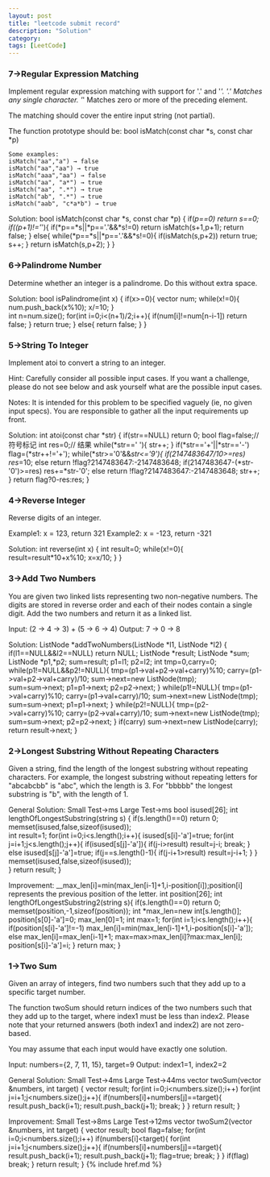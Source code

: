 ```yaml
---
layout: post
title: "leetcode submit record"
description: "Solution"
category: 
tags: [LeetCode]
---
```


### 7->Regular Expression Matching
Implement regular expression matching with support for '.' and '*'.
'.' Matches any single character.
'*' Matches zero or more of the preceding element.

The matching should cover the entire input string (not partial).

The function prototype should be:
bool isMatch(const char *s, const char *p)

	Some examples:
	isMatch("aa","a") → false
	isMatch("aa","aa") → true
	isMatch("aaa","aa") → false
	isMatch("aa", "a*") → true
	isMatch("aa", ".*") → true
	isMatch("ab", ".*") → true
	isMatch("aab", "c*a*b") → true

Solution:
	bool isMatch(const char *s, const char *p) {
		if(*p==0)
			return *s==0;
		if(*(p+1)!='*'){
			if(*p==*s||*p=='.'&&*s!=0)
				return isMatch(s+1,p+1);
			return false;
		}
		else{
			while(*p==*s||*p=='.'&&*s!=0){
				if(isMatch(s,p+2))
					return true;
				s++;
			}
			return isMatch(s,p+2);
		}
	}

### 6->Palindrome Number
Determine whether an integer is a palindrome. Do this without extra space.

Solution:
	bool isPalindrome(int x) {
		if(x>=0){
			vector<int> num;
			while(x!=0){
				num.push_back(x%10);
				x/=10;
			}	
			int n=num.size();
			for(int i=0;i<(n+1)/2;i++){
				if(num[i]!=num[n-i-1])
					return false;
			}
			return true;
		}
		else{
			return false;
		}
	}

### 5->String To Integer
Implement atoi to convert a string to an integer.

Hint: Carefully consider all possible input cases. If you want a challenge, please do not see below and ask yourself what are the possible input cases.

Notes: It is intended for this problem to be specified vaguely (ie, no given input specs). You are responsible to gather all the input requirements up front.

Solution:
	int atoi(const char *str) {
		if(str==NULL)
			return 0;
		bool flag=false;// 符号标记
		int res=0;// 结果
		while(*str==' '){
			str++;
		}
		if(*str=='+'||*str=='-')
			flag=(*str++!='+');
		while(*str>='0'&&*str<='9'){
			if(2147483647/10>=res)
				res*=10;
			else
				return !flag?2147483647:-2147483648;
			if(2147483647-(*str-'0')>=res)
				res+=*str-'0';
			else
				return !flag?2147483647:-2147483648;
			str++;
		}
		return flag?0-res:res; 
	}

### 4->Reverse Integer
Reverse digits of an integer.

Example1: x = 123, return 321
Example2: x = -123, return -321

Solution:
	int reverse(int x) {
		int result=0;
		while(x!=0){
			result=result*10+x%10;
			x=x/10;
		}
	}

### 3->Add Two Numbers
You are given two linked lists representing two non-negative numbers. The digits are stored in reverse order and each of their nodes contain a single digit. Add the two numbers and return it as a linked list.

Input: (2 -> 4 -> 3) + (5 -> 6 -> 4)
Output: 7 -> 0 -> 8

Solution:
	ListNode *addTwoNumbers(ListNode *l1, ListNode *l2) {
		if(l1==NULL&&l2==NULL)
			return NULL;
		ListNode *result;
		ListNode *sum;
		ListNode *p1,*p2;
		sum=result;
		p1=l1;
		p2=l2;
		int tmp=0,carry=0;
		while(p1!=NULL&&p2!=NULL){
			tmp=(p1->val+p2->val+carry)%10;
			carry=(p1->val+p2->val+carry)/10;
			sum->next=new ListNode(tmp);	
			sum=sum->next;
			p1=p1->next;
			p2=p2->next;
		}
		while(p1!=NULL){
			tmp=(p1->val+carry)%10;
			carry=(p1->val+carry)/10;
			sum->next=new ListNode(tmp);	
			sum=sum->next;
			p1=p1->next;
		}
		while(p2!=NULL){
			tmp=(p2->val+carry)%10;
			carry=(p2->val+carry)/10;
			sum->next=new ListNode(tmp);	
			sum=sum->next;
			p2=p2->next;
		}
		if(carry)
			sum->next=new ListNode(carry);	
		return result->next;
	}

### 2->Longest Substring Without Repeating Characters

Given a string, find the length of the longest substring without repeating characters. For example, the longest substring without repeating letters for "abcabcbb" is "abc", which the length is 3. For "bbbbb" the longest substring is "b", with the length of 1.

General Solution: Small Test->ms  Large Test->ms
	bool isused[26];
	int lengthOfLongestSubstring(string s) {
		if(s.length()==0)
			return 0;
		memset(isused,false,sizeof(isused));	
		int result=1;
		for(int i=0;i<s.length();i++){
			isused[s[i]-'a']=true;
			for(int j=i+1;j<s.length();j++){
				if(isused[s[j]-'a']){
					if(j-i>result)
						result=j-i;
					break;
				}
				else
					isused[s[j]-'a']=true;
				if(j==s.length()-1){
					if(j-i+1>result)
						result=j-i+1;
				}
			}
			memset(isused,false,sizeof(isused));	
		}
		return result;
	}

Improvement:
__max_len[i]=min(max_len[i-1]+1,i-position[i]);position[i] represents the previous position of the letter.
	int position[26];
	int lengthOfLongestSubstring2(string s){
		if(s.length()==0)
			return 0;
		memset(position,-1,sizeof(position));
		int *max_len=new int[s.length()];
		position[s[0]-'a']=0;
		max_len[0]=1;
		int max=1;
		for(int i=1;i<s.length();i++){
			if(position[s[i]-'a']!=-1)
				max_len[i]=min(max_len[i-1]+1,i-position[s[i]-'a']);
			else
				max_len[i]=max_len[i-1]+1;
			max=max>max_len[i]?max:max_len[i];
			position[s[i]-'a']=i;
		}
		return max;
	}

### 1->Two Sum

Given an array of integers, find two numbers such that they add up to a specific target number.

The function twoSum should return indices of the two numbers such that they add up to the target, where index1 must be less than index2. Please note that your returned answers (both index1 and index2) are not zero-based.

You may assume that each input would have exactly one solution.

Input: numbers={2, 7, 11, 15}, target=9
Output: index1=1, index2=2

General Solution: Small Test->4ms  Large Test->44ms
	vector<int> twoSum(vector<int> &numbers, int target) {
		vector<int> result;
		for(int i=0;i<numbers.size();i++)
			for(int j=i+1;j<numbers.size();j++){
				if(numbers[i]+numbers[j]==target){
					result.push_back(i+1);
					result.push_back(j+1);
					break;
				}
			}
		return result;
	}

Improvement: Small Test->8ms  Large Test->12ms
	vector<int> twoSum2(vector<int> &numbers, int target) {
		vector<int> result;
		bool flag=false;
		for(int i=0;i<numbers.size();i++)
			if(numbers[i]<target){
				for(int j=i+1;j<numbers.size();j++){
					if(numbers[i]+numbers[j]==target){
						result.push_back(i+1);
						result.push_back(j+1);
						flag=true;
						break;
					}
				}
				if(flag)
					break;
			}
		return result;
	}
{% include href.md %}
